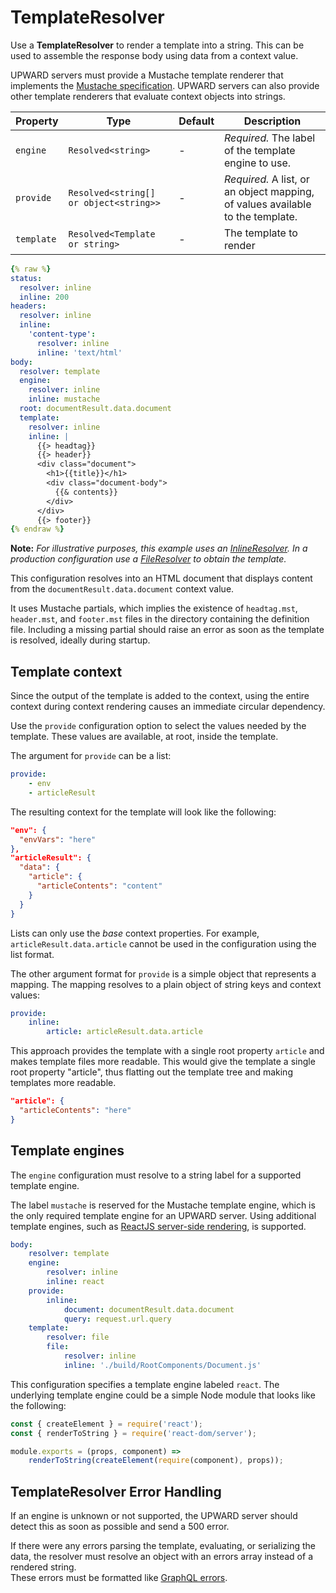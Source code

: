 # TemplateResolver

Use a **TemplateResolver** to render a template into a string.
This can be used to assemble the response body using data from a context value.

UPWARD servers must provide a Mustache template renderer that implements the [Mustache specification][].
UPWARD servers can also provide other template renderers that evaluate context objects into strings.

| Property   | Type                                   | Default | Description                                                                    |
| ---------- | -------------------------------------- | ------- | ------------------------------------------------------------------------------ |
| `engine`   | `Resolved<string>`                     | -       | _Required._ The label of the template engine to use.                           |
| `provide`  | `Resolved<string[] or object<string>>` | -       | _Required._ A list, or an object mapping, of values available to the template. |
| `template` | `Resolved<Template or string>`         | -       | The template to render                                                         |

```yml
{% raw %}
status:
  resolver: inline
  inline: 200
headers:
  resolver: inline
  inline:
    'content-type':
      resolver: inline
      inline: 'text/html'
body:
  resolver: template
  engine:
    resolver: inline
    inline: mustache
  root: documentResult.data.document
  template:
    resolver: inline
    inline: |
      {{> headtag}}
      {{> header}}
      <div class="document">
        <h1>{{title}}</h1>
        <div class="document-body">
          {{& contents}}
        </div>
      </div>
      {{> footer}}
{% endraw %}
```

**Note:**
_For illustrative purposes, this example uses an [InlineResolver][]._
_In a production configuration use a [FileResolver][] to obtain the template._

This configuration resolves into an HTML document that displays content from the `documentResult.data.document` context value.

It uses Mustache partials, which implies the existence of `headtag.mst`, `header.mst`, and `footer.mst` files in the directory containing the definition file.
Including a missing partial should raise an error as soon as the template is resolved, ideally during startup.

## Template context

Since the output of the template is added to the context, using the entire context during context rendering causes an immediate circular dependency.

Use the `provide` configuration option to select the values needed by the template.
These values are available, at root, inside the template.

The argument for `provide` can be a list:

```yml
provide:
    - env
    - articleResult
```

The resulting context for the template will look like the following:

```json
"env": {
  "envVars": "here"
},
"articleResult": {
  "data": {
    "article": {
      "articleContents": "content"
    }
  }
}
```

Lists can only use the _base_ context properties.
For example, `articleResult.data.article` cannot be used in the configuration using the list format.

The other argument format for `provide` is a simple object that represents a mapping.
The mapping resolves to a plain object of string keys and context values:

```yml
provide:
    inline:
        article: articleResult.data.article
```

This approach provides the template with a single root property `article` and makes template files more readable.
This would give the template a single root property "article", thus flatting out the template tree and making templates more readable.

```json
"article": {
  "articleContents": "here"
}
```

## Template engines

The `engine` configuration must resolve to a string label for a supported template engine.

The label `mustache` is reserved for the Mustache template engine, which is the only required template engine for an UPWARD server.
Using additional template engines, such as [ReactJS server-side rendering][], is supported.

```yml
body:
    resolver: template
    engine:
        resolver: inline
        inline: react
    provide:
        inline:
            document: documentResult.data.document
            query: request.url.query
    template:
        resolver: file
        file:
            resolver: inline
            inline: './build/RootComponents/Document.js'
```

This configuration specifies a template engine labeled `react`.
The underlying template engine could be a simple Node module that looks like the following:

```js
const { createElement } = require('react');
const { renderToString } = require('react-dom/server');

module.exports = (props, component) =>
    renderToString(createElement(require(component), props));
```

## TemplateResolver Error Handling

If an engine is unknown or not supported, the UPWARD server should detect this as soon as possible and send a 500 error.

If there were any errors parsing the template, evaluating, or serializing the data, the resolver must resolve an object with an errors array instead of a rendered string.  
These errors must be formatted like [GraphQL errors][].

[mustache specification]: https://github.com/mustache/spec
[reactjs server-side rendering]: https://reactjs.org/docs/react-dom-server.html
[graphql errors]: http://facebook.github.io/graphql/June2018/#sec-Errors
[InlineResolver]: inline.md
[FileResolver]: file.md
